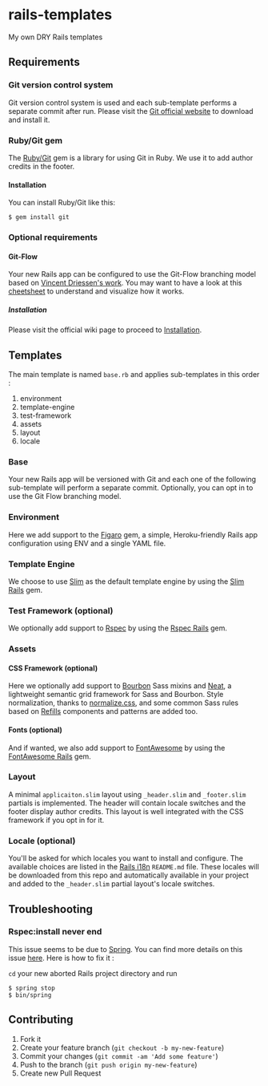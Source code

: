 # rails-templates
My own DRY Rails templates

## Requirements
### Git version control system
Git version control system is used and each sub-template performs a separate commit after run.
Please visit the [Git official website](http://git-scm.com/) to download and install it.

### Ruby/Git gem
The [Ruby/Git](https://rubygems.org/gems/git) gem is a library for using Git in Ruby. We use it to add author credits in the footer.

#### Installation
You can install Ruby/Git like this:

```shell
$ gem install git
```

### Optional requirements
#### Git-Flow
Your new Rails app can be configured to use the Git-Flow branching model based on [Vincent Driessen's work](http://nvie.com/posts/a-successful-git-branching-model/). You may want to have a look at this [cheetsheet](https://danielkummer.github.io/git-flow-cheatsheet/) to understand and visualize how it works.

##### Installation
Please visit the official wiki page to proceed to [Installation](https://github.com/nvie/gitflow/wiki/Installation).

## Templates

The main template is named `base.rb` and applies sub-templates in this order :

1. environment
2. template-engine
3. test-framework
4. assets
5. layout
6. locale

### Base
Your new Rails app will be versioned with Git and each one of the following sub-template will perform a separate commit. Optionally, you can opt in to use the Git Flow branching model.

### Environment
Here we add support to the [Figaro](https://rubygems.org/gems/figaro) gem, a simple, Heroku-friendly Rails app configuration using ENV and a single YAML file.

### Template Engine
We choose to use [Slim](http://slim-lang.com) as the default template engine by using the [Slim Rails](https://rubygems.org/gems/slim-rails) gem.

### Test Framework (optional)
We optionally add support to [Rspec](http://rspec.info) by using the [Rspec Rails](https://rubygems.org/gems/rspec-rails) gem.

### Assets
#### CSS Framework (optional)
Here we optionally add support to [Bourbon](http://bourbon.io) Sass mixins and [Neat](http://neat.bourbon.io), a lightweight semantic grid framework for Sass and Bourbon. Style normalization, thanks to [normalize.css](https://github.com/necolas/normalize.css), and some common Sass rules based on [Refills](http://refills.bourbon.io/) components and patterns are added too.

#### Fonts (optional)
And if wanted, we also add support to [FontAwesome](http://fontawesome.io) by using the [FontAwesome Rails](https://rubygems.org/gems/font-awesome-rails) gem.

### Layout
A minimal `applicaiton.slim` layout using `_header.slim` and `_footer.slim` partials is implemented. The header will contain locale switches and the footer display author credits. This layout is well integrated with the CSS framework if you opt in for it.

### Locale (optional)
You'll be asked for which locales you want to install and configure. The available choices are listed in the [Rails i18n](https://github.com/svenfuchs/rails-i18n#available-locales) `README.md` file. These locales will be downloaded from this repo and automatically available in your project and added to the `_header.slim` partial layout's locale switches.

## Troubleshooting
### Rspec:install never end
This issue seems to be due to [Spring](https://rubygems.org/gems/spring). You can find more details on this issue [here](https://github.com/rails/spring/issues/265). Here is how to fix it :

`cd` your new aborted Rails project directory and run

```shell
$ spring stop
$ bin/spring
```

## Contributing

1. Fork it
2. Create your feature branch (`git checkout -b my-new-feature`)
3. Commit your changes (`git commit -am 'Add some feature'`)
4. Push to the branch (`git push origin my-new-feature`)
5. Create new Pull Request